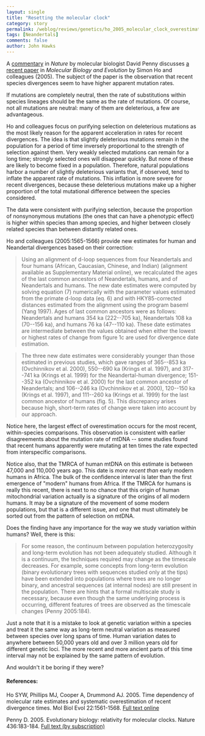```yaml
---
layout: single 
title: "Resetting the molecular clock" 
category: story
permalink: /weblog/reviews/genetics/ho_2005_molecular_clock_overestimates.html
tags: [Neandertals] 
comments: false 
author: John Hawks 
---
```



<p>
A <a href="http://www.nature.com/nature/journal/v436/n7048/full/436183a.html">commentary</a> in <i>Nature</i> by molecular biologist David Penny discusses <a href="http://mbe.oxfordjournals.org/cgi/content/abstract/22/7/1561">a recent paper</a> in <i>Molecular Biology and Evolution</i> by Simon Ho and colleagues (2005). The subject of the paper is the observation that recent species divergences seem to have higher apparent mutation rates. 
</p>

<p>
If mutations are completely neutral, then the rate of substitutions within species lineages should be the same as the rate of mutations. Of course, not all mutations are neutral: many of them are deleterious, a few are advantageous. 
</p>

<p>
Ho and colleagues focus on purifying selection on deleterious mutations as the most likely reason for the apparent acceleration in rates for recent divergences. The idea is that slightly deleterious mutations remain in the population for a period of time inversely proportional to the strength of selection against them. Very weakly selected mutations can remain for a long time; strongly selected ones will disappear quickly. But none of these are likely to become fixed in a population. Therefore, natural populations harbor a number of slightly deleterious variants that, if observed, tend to inflate the apparent rate of mutations. This inflation is more severe for recent divergences, because these deleterious mutations make up a higher proportion of the total mutational difference between the species considered. 
</p>

<p>
The data were consistent with purifying selection, because the proportion of nonsynonymous mutations (the ones that can have a phenotypic effect) is higher within species than among species, and higher between closely related species than between distantly related ones. 
</p>

<p>
Ho and colleagues (2005:1565-1566) provide new estimates for human and Neandertal divergences based on their correction: 
</p>

<blockquote>Using an alignment of d-loop sequences from four Neandertals and four humans (African, Caucasian, Chinese, and Indian) (alignment available as Supplementary Material online), we recalculated the ages of the last common ancestors of Neandertals, humans, and of Neandertals and humans. The new date estimates were computed by solving equation (7) numerically with the parameter values estimated from the primate d-loop data (eq. 6) and with HKY85-corrected distances estimated from the alignment using the program baseml (Yang 1997). Ages of last common ancestors were as follows: Neandertals and humans 354 ka (222--705 ka), Neandertals 108 ka (70--156 ka), and humans 76 ka (47--110 ka). These date estimates are intermediate between the values obtained when either the lowest or highest rates of change from figure 1c are used for divergence date estimation. </blockquote>

<blockquote>The three new date estimates were considerably younger than those estimated in previous studies, which gave ranges of 365--853 ka (Ovchinnikov et al. 2000), 550--690 ka (Krings et al. 1997), and 317--741 ka (Krings et al. 1999) for the Neandertal-human divergence; 151--352 ka (Ovchinnikov et al. 2000) for the last common ancestor of Neandertals; and 106--246 ka (Ovchinnikov et al. 2000), 120--150 ka (Krings et al. 1997), and 111--260 ka (Krings et al. 1999) for the last common ancestor of humans (fig. 5). This discrepancy arises because high, short-term rates of change were taken into account by our approach. </blockquote>

<p>
Notice here, the largest effect of overestimation occurs for the most recent, within-species comparisons. This observation is consistent with earlier disagreements about the mutation rate of mtDNA -- some studies found that recent humans apparently were mutating at ten times the rate expected from interspecific comparisons. 
</p>

<p>
Notice also, that the TMRCA of human mtDNA on this estimate is between 47,000 and 110,000 years ago. This date is <i>more recent than</i> early modern humans in Africa. The bulk of the confidence interval is later than the first emergence of "modern" humans from Africa. If the TMRCA for humans is really this recent, there is next to no chance that this origin of human mitochondrial variation actually is a signature of the origins of all modern humans. It may be a signature of the movement of some modern populations, but that is a different issue, and one that must ultimately be sorted out from the pattern of selection on mtDNA. 
</p>

<p>
Does the finding have any importance for the way we study variation within humans? Well, there is this: 
</p>

<blockquote>For some reason, the continuum between population heterozygosity and long-term evolution has not been adequately studied. Although it is a continuum, the techniques required may change as the timescale decreases. For example, some concepts from long-term evolution (binary evolutionary trees with sequences studied only at the tips) have been extended into populations where trees are no longer binary, and ancestral sequences (at internal nodes) are still present in the population. There are hints that a formal multiscale study is necessary, because even though the same underlying process is occurring, different features of trees are observed as the timescale changes (Penny 2005:184).</blockquote>

<p>
Just a note that it is a mistake to look at genetic variation within a species and treat it the same way as long-term neutral variation as measured between species over long spans of time. Human variation dates to anywhere between 50,000 years old and over 3 million years old for different genetic loci. The more recent and more ancient parts of this time interval may not be explained by the same pattern of evolution. 
</p>

<p>
And wouldn't it be boring if they were?
</p>

<h4>References:</h4>

<p class="cite">Ho SYW, Phillips MJ, Cooper A, Drummond AJ. 2005. Time dependency of molecular rate estimates and systematic overestimation of recent divergence times. Mol Biol Evol 22:1561-1568. <a href="http://mbe.oxfordjournals.org/cgi/content/abstract/22/7/1561">Full text online</a></p>

<p class="cite">Penny D. 2005. Evolutionary biology: relativity for molecular clocks. Nature 436:183-184. <a href="http://www.nature.com/nature/journal/v436/n7048/full/436183a.html">Full text (by subscription)</a></p>

